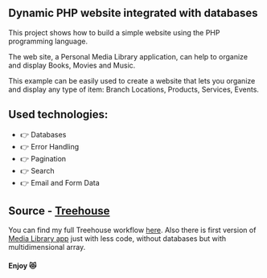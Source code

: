 ## Dynamic PHP website integrated with databases

This project shows how to build a simple website using the PHP programming language.

The web site, a Personal Media Library application, can help to organize and display Books, Movies and Music.

This example can be easily used to create a website that lets you organize and display any type of item: Branch Locations, Products, Services, Events.

## Used technologies:

* :point_right: Databases
* :point_right: Error Handling
* :point_right: Pagination
* :point_right: Search
* :point_right: Email and Form Data

## Source - [Treehouse](https://teamtreehouse.com/home)

You can find my full Treehouse workflow [here](https://github.com/Navalag/Treehouse-Workflow). Also there is first version of [Media Library app](https://github.com/Navalag/Treehouse-Workflow/tree/master/PHP/PHP_website) just with less code, without databases but with multidimensional array.

#### Enjoy :heart_eyes_cat:
